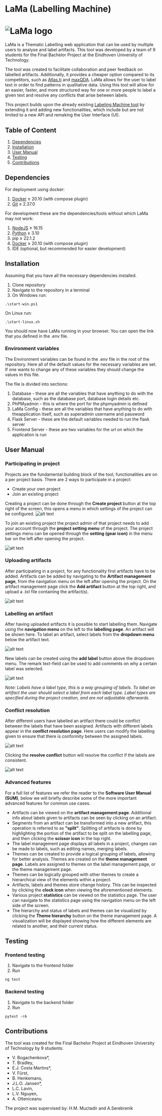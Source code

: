 # LaMa (Labelling Machine)

![LaMa logo](/frontend/assets/lama_nobg.png)
===
LaMa is a Thematic Labelling web application that can be used by multiple users to analyse and label artifacts. This tool was developed by a team of 9 students for the Final Bachelor Project at the Eindhoven University of Technology.

The tool was created to facilitate collaboration and peer feedback on labelled artifacts. Additionally, it provides a cheaper option compared to its competitors, such as [Atlas.ti](https://atlasti.com/) and [maxQDA](https://www.maxqda.com/). LaMa allows for the user to label text in order to find patterns in qualitative data. Using this tool will allow for an easier, faster, and more structured way for one or more people to label a given text and resolve any conflicts that arise between labels.

This project builds upon the already existing [Labeling Machine tool](https://github.com/muctadir/labeling-machine) by extending it and adding new functionalities, which include but are not limited to a new API and remaking the User Interface (UI).

## Table of Content
1. [Dependencies](#dependencies)
2. [Installation](#installation)
3. [User Manual](#user_manual)
4. [Testing](#testing)
5. [Contributions](#contributions)

## <a name="dependencies"></a>Dependencies
For deployment using docker:
1. [Docker](https://www.docker.com/) ≥ 20.10 (with compose plugin)
2. [Git](https://git-scm.com/) ≥ 2.37.0

For development these are the dependencies/tools without which LaMa may not work:
1. [NodeJS](https://nodejs.org/en/) ≥ 16.15
2. [Python](https://www.python.org/) ≥ 3.10
4. pip ≥ 22.1.2
5. [Docker](https://www.docker.com/) ≥ 20.10 (with compose plugin)
6. IDE (optional, but recommended for easier development)

## <a name="installation"></a>Installation
Assuming that you have all the necessary dependencies installed.
1. Clone repository
2. Navigate to the repository in a terminal
3. On Windows run:
```
.\start-win.ps1
```
On Linux run:
```
.\start-linux.sh
```

You should now have LaMa running in your browser. You can open the link that you defined in the .env file.

### Environment variables

The Environment variables can be found in the .env file in the root of the repository. Here all of the default values for the necessary variables are set. If one wants to change any of these variables they should change the values in this file. 

The file is divided into sections:
1) Database - these are all the variables that have anything to do with the database, such as the database port, database login details etc.
2) PhPMyadmin - this is where the port for the phpmyadmin is defined
3) LaMa Config -  these are all the variables that have anything to do with theapplication itself, such as superadmin username and password
4) Flask Server - these are the default variables needed to run the flask server
5) Frontend Server - these are two variables for the url on which the application is run

## <a name="user_manual"></a>User Manual

### Participating in project
Projects are the fundamental building block of the tool, functionalities are on a per project basis. There are 2 ways to participate in a project:
* Create your own project
* Join an existing project

Creating a project can be done through the **Create project** button at the top right of the screen, this opens a menu in which settings of the project can be configured. 
![alt text](https://github.com/muctadir/lama/blob/main/images/home-page-user-to-create-project.png?raw=true)

To join an existing project the project admin of that project needs to add your account through the **project setting menu** of the project. The project settings menu can be opened through the **setting (gear icon)** in the menu bar on the left after opening the project.

![alt text](https://github.com/muctadir/lama/blob/main/images/add-users-button.png?raw=true)

### Uploading artifacts
After participating in a project, for any functionality first artifacts have to be added. Artifacts can be added by navigating to the **Artifact management page**, from the navigation menu on the left after opening the project. On the artifact management page click the **Add artifact** button at the top right, and upload a _.txt_ file containing the artifact(s).

![alt text](https://github.com/muctadir/lama/blob/main/images/add-button.png?raw=true)

### Labelling an artifact
After having uploaded artifacts it is possible to start labelling them. Navigate using the **navigation menu** on the left to the **labelling page**. An artifact will be shown here. To label an artifact, select labels from the **dropdown menu** below the artifact text. 

![alt text](https://github.com/muctadir/lama/blob/main/images/label-type-dropdown.png?raw=true)

New labels can be created using the **add label** button above the dropdown menu. The remark text-field can be used to add comments on why a certain label was selected.

![alt text](https://github.com/muctadir/lama/blob/main/images/create-new-label.png?raw=true)

_Note: Labels have a label type, this is a way grouping of labels. To label an artifact the user should select a label from each label type. Label types are specified during the project creation, and are not adjustable afterwards._

### Conflict resolution
After different users have labelled an artifact there could be conflict between the labels that have been assigned. Artifacts with different labels appear in the **conflict resolution page**. Here users can modify the labelling given to ensure that there is conformity between the assigned labels. 

![alt text](https://github.com/muctadir/lama/blob/main/images/change-label.png?raw=true)

Clicking the **resolve conflict** button will resolve the conflict if the labels are consistent.

![alt text](https://github.com/muctadir/lama/blob/main/images/resolve-conflict.png?raw=true)

### Advanced features
For a full list of features we refer the reader to the **Software User Manual (SUM)**, below we will briefly describe some of the more important advanced features for common use cases.

* Artifacts can be viewed on the **artifact management page**. Additional info about labels given to artifacts can be seen by clicking on an artifact.
* Segments from an artifact can be transformed into a new artifact, this operation is referred to as **"split"**. Splitting of artifacts is done by highlighting the portion of the artifact to be split on the labelling page, and then clicking the **scissor icon** in the top right.
* The label management page displays all labels in a project, changes can be made to labels, such as editing names, merging labels.
* Themes can be created to provide a logical grouping of labels, allowing for better analysis. Themes are created on the **theme management page**. Labels are assigned to themes on the label management page, or the theme management page.
* Themes can be logically grouped with other themes to create a hierarchical view of the elements within a project.
* Artifacts, labels and themes store change history. This can be inspected by clicking the **clock icon** when viewing the aforementioned elements.
* Various project **statistics** can be viewed on the statistics page. The user can navigate to the statistics page using the navigation menu on the left side of the screen.
* The hierarchy and status of labels and themes can be visualized by clicking the **Theme hierarchy** button on the theme management page. A visualization will be displayed showing how the different elements are related to another, and their current status.

## <a name="testing"></a>Testing
### Frontend testing
1. Navigate to the frontend folder
2. Run
```
ng test
```
### Backend testing
1. Navigate to the backend folder
2. Run
```
pytest -rA
```
## <a name="contributions"></a>Contributions
The tool was created for the Final Bachelor Project at Eindhoven University of Technology by 9 students: 
- V. Bogachenkova*, 
- T. Bradley, 
- E.J. Costa Martins*, 
- V. Fürst, 
- B. Henkemans, 
- J.L.O. Jansen*, 
- L.C. Lavin, 
- L.V. Nguyen, 
- A. Olteniceanu

The project was supervised by: 
H.M. Muctadir and A.Serebrenik
